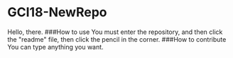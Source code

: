 # GCI18-NewRepo
Hello, there.
  ###How to use
    You must enter the repository, and then click the "readme" file, then click the pencil in the corner.
  ###How to contribute
    You can type anything you want.
